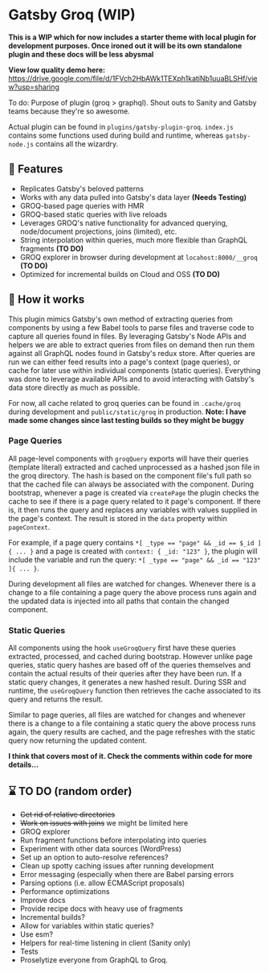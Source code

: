 # Gatsby Groq (WIP)

**This is a WIP which for now includes a starter theme with local plugin for development purposes. Once ironed out it will be its own standalone plugin and these docs will be less abysmal**

**View low quality demo here:**
https://drive.google.com/file/d/1FVch2HbAWk1TEXph1katiNb1uuaBLSHf/view?usp=sharing

To do: Purpose of plugin (groq > graphql). Shout outs to Sanity and Gatsby teams because they're so awesome.

Actual plugin can be found in `plugins/gatsby-plugin-groq`. `index.js` contains some functions used during build and runtime, whereas `gatsby-node.js` contains all the wizardry.

## 🎂 Features
- Replicates Gatsby's beloved patterns
- Works with any data pulled into Gatsby's data layer **(Needs Testing)**
- GROQ-based page queries with HMR
- GROQ-based static queries with live reloads
- Leverages GROQ's native functionality for advanced querying, node/document projections, joins (limited), etc.
- String interpolation within queries, much more flexible than GraphQL fragments **(TO DO)**
- GROQ explorer in browser during development at `locahost:8000/__groq` **(TO DO)**
- Optimized for incremental builds on Cloud and OSS **(TO DO)**


## 🧙 How it works
This plugin mimics Gatsby's own method of extracting queries from components by using a few Babel tools to parse files and traverse code to capture all queries found in files. By leveraging Gatsby's Node APIs and helpers we are able to extract queries from files on demand then run them against all GraphQL nodes found in Gatsby's redux store. After queries are run we can either feed results into a page's context (page queries), or cache for later use within individual components (static queries). Everything was done to leverage available APIs and to avoid interacting with Gatsby's data store directly as much as possible.

For now, all cache related to groq queries can be found in `.cache/groq` during development and `public/static/groq` in production. **Note: I have made some changes since last testing builds so they might be buggy**

###  Page Queries
All page-level components with `groqQuery` exports will have their queries (template literal) extracted and cached unprocessed as a hashed json file in the groq directory. The hash is based on the component file's full path so that the cached file can always be associated with the component. During bootstrap, whenever a page is created via `createPage` the plugin checks the cache to see if there is a page query related to it page's component. If there is, it then runs the query and replaces any variables with values supplied in the page's context. The result is stored in the `data` property within `pageContext`.

For example, if a page query contains `*[ _type == "page" && _id == $_id ]{ ... }` and a page is created with `context: { _id: "123" }`, the plugin will include the variable and run the query: `*[ _type == "page" && _id == "123" ]{ ... }`.

During development all files are watched for changes. Whenever there is a change to a file containing a page query the above process runs again and the updated data is injected into all paths that contain the changed component.

### Static Queries
All components using the hook `useGroqQuery` first have these queries extracted, processed, and cached during bootstrap. However unlike page queries, static query hashes are based off of the queries themselves and contain the actual results of their queries after they have been run. If a static query changes, it generates a new hashed result. During SSR and runtime, the `useGroqQuery` function then retrieves the cache associated to its query and returns the result.

Similar to page queries, all files are watched for changes and whenever there is a change to a file containing a static query the above process runs again, the query results are cached, and the page refreshes with the static query now returning the updated content.



**I think that covers most of it. Check the comments within code for more details...**



## ⌛ TO DO (random order)
- ~~Get rid of relative directories~~
- ~~Work on issues with joins~~ we might be limited here
- GROQ explorer
- Run fragment functions before interpolating into queries
- Experiment with other data sources (WordPress)
- Set up an option to auto-resolve references?
- Clean up spotty caching issues after running development
- Error messaging (especially when there are Babel parsing errors
- Parsing options (i.e. allow ECMAScript proposals)
- Performance optimizations
- Improve docs
- Provide recipe docs with heavy use of fragments
- Incremental builds?
- Allow for variables within static queries?
- Use esm?
- Helpers for real-time listening in client (Sanity only)
- Tests
- Proselytize everyone from GraphQL to Groq.